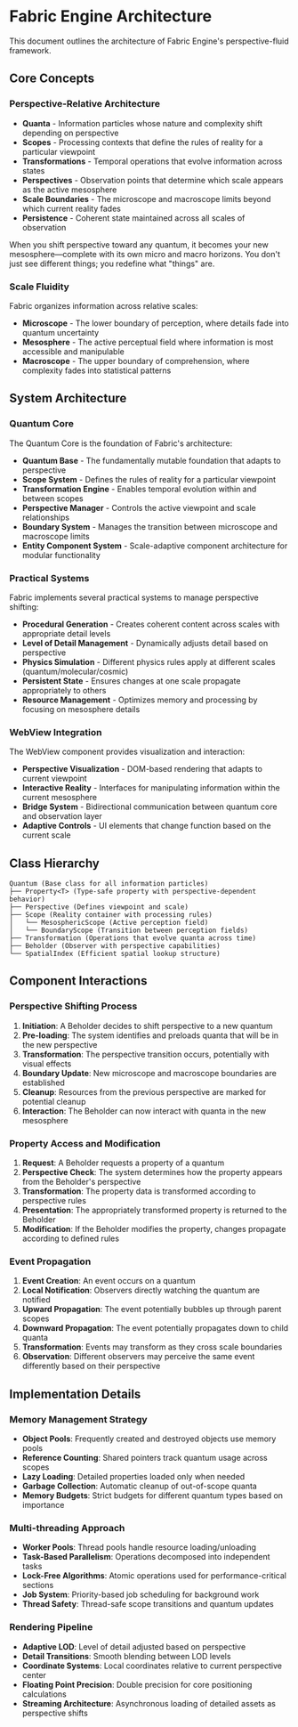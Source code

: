 # Fabric Engine Architecture

This document outlines the architecture of Fabric Engine's perspective-fluid framework.

## Core Concepts

### Perspective-Relative Architecture

- **Quanta** - Information particles whose nature and complexity shift depending on perspective
- **Scopes** - Processing contexts that define the rules of reality for a particular viewpoint
- **Transformations** - Temporal operations that evolve information across states
- **Perspectives** - Observation points that determine which scale appears as the active mesosphere
- **Scale Boundaries** - The microscope and macroscope limits beyond which current reality fades
- **Persistence** - Coherent state maintained across all scales of observation

When you shift perspective toward any quantum, it becomes your new mesosphere—complete with its own micro and macro horizons. You don't just see different things; you redefine what "things" are.

### Scale Fluidity

Fabric organizes information across relative scales:

- **Microscope** - The lower boundary of perception, where details fade into quantum uncertainty
- **Mesosphere** - The active perceptual field where information is most accessible and manipulable
- **Macroscope** - The upper boundary of comprehension, where complexity fades into statistical patterns

## System Architecture

### Quantum Core

The Quantum Core is the foundation of Fabric's architecture:

- **Quantum Base** - The fundamentally mutable foundation that adapts to perspective
- **Scope System** - Defines the rules of reality for a particular viewpoint
- **Transformation Engine** - Enables temporal evolution within and between scopes
- **Perspective Manager** - Controls the active viewpoint and scale relationships
- **Boundary System** - Manages the transition between microscope and macroscope limits
- **Entity Component System** - Scale-adaptive component architecture for modular functionality

### Practical Systems

Fabric implements several practical systems to manage perspective shifting:

- **Procedural Generation** - Creates coherent content across scales with appropriate detail levels
- **Level of Detail Management** - Dynamically adjusts detail based on perspective
- **Physics Simulation** - Different physics rules apply at different scales (quantum/molecular/cosmic)
- **Persistent State** - Ensures changes at one scale propagate appropriately to others
- **Resource Management** - Optimizes memory and processing by focusing on mesosphere details

### WebView Integration

The WebView component provides visualization and interaction:

- **Perspective Visualization** - DOM-based rendering that adapts to current viewpoint
- **Interactive Reality** - Interfaces for manipulating information within the current mesosphere
- **Bridge System** - Bidirectional communication between quantum core and observation layer
- **Adaptive Controls** - UI elements that change function based on the current scale

## Class Hierarchy

```
Quantum (Base class for all information particles)
├── Property<T> (Type-safe property with perspective-dependent behavior)
├── Perspective (Defines viewpoint and scale)
├── Scope (Reality container with processing rules)
│   └── MesosphericScope (Active perception field)
│   └── BoundaryScope (Transition between perception fields)
├── Transformation (Operations that evolve quanta across time)
├── Beholder (Observer with perspective capabilities)
└── SpatialIndex (Efficient spatial lookup structure)
```

## Component Interactions

### Perspective Shifting Process

1. **Initiation**: A Beholder decides to shift perspective to a new quantum
2. **Pre-loading**: The system identifies and preloads quanta that will be in the new perspective
3. **Transformation**: The perspective transition occurs, potentially with visual effects
4. **Boundary Update**: New microscope and macroscope boundaries are established
5. **Cleanup**: Resources from the previous perspective are marked for potential cleanup
6. **Interaction**: The Beholder can now interact with quanta in the new mesosphere

### Property Access and Modification

1. **Request**: A Beholder requests a property of a quantum
2. **Perspective Check**: The system determines how the property appears from the Beholder's perspective
3. **Transformation**: The property data is transformed according to perspective rules
4. **Presentation**: The appropriately transformed property is returned to the Beholder
5. **Modification**: If the Beholder modifies the property, changes propagate according to defined rules

### Event Propagation

1. **Event Creation**: An event occurs on a quantum
2. **Local Notification**: Observers directly watching the quantum are notified
3. **Upward Propagation**: The event potentially bubbles up through parent scopes
4. **Downward Propagation**: The event potentially propagates down to child quanta
5. **Transformation**: Events may transform as they cross scale boundaries
6. **Observation**: Different observers may perceive the same event differently based on their perspective

## Implementation Details

### Memory Management Strategy

- **Object Pools**: Frequently created and destroyed objects use memory pools
- **Reference Counting**: Shared pointers track quantum usage across scopes
- **Lazy Loading**: Detailed properties loaded only when needed
- **Garbage Collection**: Automatic cleanup of out-of-scope quanta
- **Memory Budgets**: Strict budgets for different quantum types based on importance

### Multi-threading Approach

- **Worker Pools**: Thread pools handle resource loading/unloading
- **Task-Based Parallelism**: Operations decomposed into independent tasks
- **Lock-Free Algorithms**: Atomic operations used for performance-critical sections
- **Job System**: Priority-based job scheduling for background work
- **Thread Safety**: Thread-safe scope transitions and quantum updates

### Rendering Pipeline

- **Adaptive LOD**: Level of detail adjusted based on perspective
- **Detail Transitions**: Smooth blending between LOD levels
- **Coordinate Systems**: Local coordinates relative to current perspective center
- **Floating Point Precision**: Double precision for core positioning calculations
- **Streaming Architecture**: Asynchronous loading of detailed assets as perspective shifts